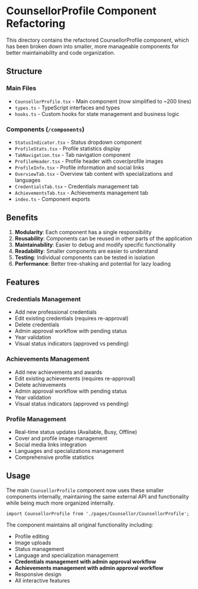 # CounsellorProfile Component Refactoring

This directory contains the refactored CounsellorProfile component, which has been broken down into smaller, more manageable components for better maintainability and code organization.

## Structure

### Main Files
- `CounsellorProfile.tsx` - Main component (now simplified to ~200 lines)
- `types.ts` - TypeScript interfaces and types
- `hooks.ts` - Custom hooks for state management and business logic

### Components (`/components`)
- `StatusIndicator.tsx` - Status dropdown component
- `ProfileStats.tsx` - Profile statistics display
- `TabNavigation.tsx` - Tab navigation component
- `ProfileHeader.tsx` - Profile header with cover/profile images
- `ProfileInfo.tsx` - Profile information and social links
- `OverviewTab.tsx` - Overview tab content with specializations and languages
- `CredentialsTab.tsx` - Credentials management tab
- `AchievementsTab.tsx` - Achievements management tab
- `index.ts` - Component exports

## Benefits

1. **Modularity**: Each component has a single responsibility
2. **Reusability**: Components can be reused in other parts of the application
3. **Maintainability**: Easier to debug and modify specific functionality
4. **Readability**: Smaller components are easier to understand
5. **Testing**: Individual components can be tested in isolation
6. **Performance**: Better tree-shaking and potential for lazy loading

## Features

### Credentials Management
- Add new professional credentials
- Edit existing credentials (requires re-approval)
- Delete credentials
- Admin approval workflow with pending status
- Year validation
- Visual status indicators (approved vs pending)

### Achievements Management
- Add new achievements and awards
- Edit existing achievements (requires re-approval)
- Delete achievements
- Admin approval workflow with pending status
- Year validation
- Visual status indicators (approved vs pending)

### Profile Management
- Real-time status updates (Available, Busy, Offline)
- Cover and profile image management
- Social media links integration
- Languages and specializations management
- Comprehensive profile statistics

## Usage

The main `CounsellorProfile` component now uses these smaller components internally, maintaining the same external API and functionality while being much more organized internally.

```tsx
import CounsellorProfile from './pages/Counsellor/CounsellorProfile';
```

The component maintains all original functionality including:
- Profile editing
- Image uploads
- Status management
- Language and specialization management
- **Credentials management with admin approval workflow**
- **Achievements management with admin approval workflow**
- Responsive design
- All interactive features
